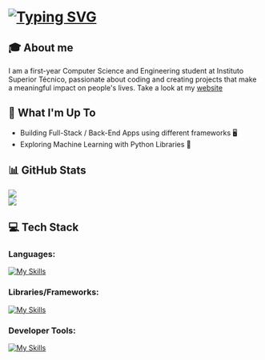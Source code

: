 # [![Typing SVG](https://readme-typing-svg.demolab.com?font=Markdown&weight=100&size=30&pause=1000&color=FFFFFF&background=781CFF00&width=435&lines=Hello!+I'm+Afonso+Manata+%F0%9F%91%8B;I'm+a+CS+Student++%F0%9F%92%BB)](https://afonsomanata.com)

## 🎓 About me 
  I am a first-year Computer Science and Engineering student at Instituto Superior Técnico, passionate about coding and creating projects that make a meaningful impact on people's lives. Take a look at my [website](https://afonsomanata.com)


## 🚀 What I'm Up To
  - Building Full-Stack / Back-End Apps using different frameworks 🖥️
  - Exploring Machine Learning with Python Libraries 🤖 


## 📊 GitHub Stats
![](https://nirzak-streak-stats.vercel.app/?user=AfonsoManata&theme=dark&hide_border=false)<br/>
[![](https://visitcount.itsvg.in/api?id=AfonsoManata&icon=0&color=0)](https://visitcount.itsvg.in)

## 💻 Tech Stack
### Languages: 
[![My Skills](https://skillicons.dev/icons?i=go,py,ts,js,c,html,css)](https://afonsomanata.com)
### Libraries/Frameworks: 
[![My Skills](https://skillicons.dev/icons?i=postgres,nodejs,express,react,sqlite,docker)](https://afonsomanata.com)
### Developer Tools: 
[![My Skills](https://skillicons.dev/icons?i=git,postman,neovim,github)](https://afonsomanata.com)
 
